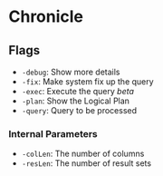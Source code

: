 # Chronicle

## Flags

- `-debug`: Show more details
- `-fix`: Make system fix up the query
- `-exec`: Execute the query *beta*
- `-plan`: Show the Logical Plan
- `-query`: Query to be processed

### Internal Parameters

- `-colLen`: The number of columns
- `-resLen`: The number of result sets
